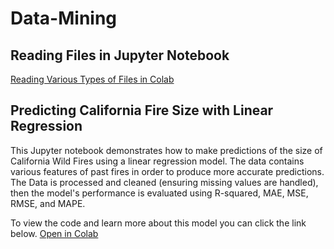 # Data-Mining

## Reading Files in Jupyter Notebook
<a href="Reading_Files_in_Colab_with_Jupyter_Notebook.ipynb">Reading Various Types of Files in Colab</a><br>

## Predicting California Fire Size with Linear Regression

This Jupyter notebook demonstrates how to make predictions of the size of California Wild Fires using a linear regression model. The data contains various features of past fires in order to produce more accurate predictions. The Data is processed and cleaned (ensuring missing values are handled), then the model's performance is evaluated using R-squared, MAE, MSE, RMSE, and MAPE.

To view the code and learn more about this model you can click the link below.
[Open in Colab](https://colab.research.google.com/github/Ivasquez2003/Data-Mining/blob/main/Linear_Regression_Example_with_the_Fire_Data.ipynb)
